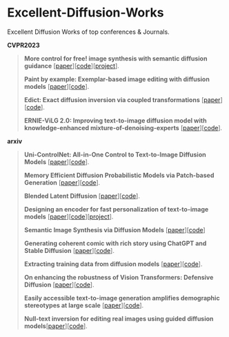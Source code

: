# Excellent-Diffusion-Works
Excellent Diffusion Works of top conferences &amp; Journals.

**CVPR2023**
> **More control for free! image synthesis with semantic diffusion guidance** [[paper](https://openaccess.thecvf.com/content/WACV2023/papers/Liu_More_Control_for_Free_Image_Synthesis_With_Semantic_Diffusion_Guidance_WACV_2023_paper.pdf)][[code]()][[project](xh-liu.github.io/sdg/)].
>
> **Paint by example: Exemplar-based image editing with diffusion models** [[paper](https://openaccess.thecvf.com/content/CVPR2023/papers/Yang_Paint_by_Example_Exemplar-Based_Image_Editing_With_Diffusion_Models_CVPR_2023_paper.pdf)][[code](https://github.com/Fantasy-Studio/Paint-by-Example.)].
>
> **Edict: Exact diffusion inversion via coupled transformations** [[paper](https://openaccess.thecvf.com/content/CVPR2023/papers/Wallace_EDICT_Exact_Diffusion_Inversion_via_Coupled_Transformations_CVPR_2023_paper.pdf)][[code]()].
> 
> **ERNIE-ViLG 2.0: Improving text-to-image diffusion model with knowledge-enhanced mixture-of-denoising-experts** [[paper](https://openaccess.thecvf.com/content/CVPR2023/papers/Feng_ERNIE-ViLG_2.0_Improving_Text-to-Image_Diffusion_Model_With_Knowledge-Enhanced_Mixture-of-Denoising-Experts_CVPR_2023_paper.pdf)][[code]()].


**arxiv**

> **Uni-ControlNet: All-in-One Control to Text-to-Image Diffusion Models** [[paper](https://arxiv.org/pdf/2305.16322.pdf)][[code]()].
> 
> **Memory Efficient Diffusion Probabilistic Models via Patch-based Generation** [[paper](https://arxiv.org/pdf/2304.07087.pdf)][[code]()].
> 
> **Blended Latent Diffusion** [[paper](https://arxiv.org/pdf/2206.02779.pdf)][[code]()].
>
> **Designing an encoder for fast personalization of text-to-image models** [[paper](https://arxiv.org/pdf/2302.12228.pdf)][[code]()][[project](https://tuning-encoder.github.io/)].
>
> **Semantic Image Synthesis via Diffusion Models** [[paper](https://arxiv.org/pdf/2207.00050.pdf)][[code](https://github.com/WeilunWang/semantic-diffusion-model.)]
>
> **Generating coherent comic with rich story using ChatGPT and Stable Diffusion** [[paper](https://arxiv.org/pdf/2305.11067.pdf)][[code]()].
>
> **Extracting training data from diffusion models** [[paper](https://arxiv.org/pdf/2301.13188.pdf)][[code]()].
>
> **On enhancing the robustness of Vision Transformers: Defensive Diffusion** [[paper](https://arxiv.org/pdf/2305.08031.pdf)][[code]()].
>
>  **Easily accessible text-to-image generation amplifies demographic stereotypes at large scale** [[paper](https://arxiv.org/pdf/2211.03759.pdf?trk=public_post_comment-text)][[code]()].
>
> **Null-text inversion for editing real images using guided diffusion models**[[paper](https://openaccess.thecvf.com/content/CVPR2023/papers/Mokady_NULL-Text_Inversion_for_Editing_Real_Images_Using_Guided_Diffusion_Models_CVPR_2023_paper.pdf)][[code]()].



